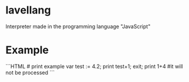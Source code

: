 # lavellang
Interpreter made in the programming language "JavaScript"
<h1>Example</h1>
```HTML
# print example
var test := 4.2;
print test+1;
exit;
print 1+4 #it will not be processed
```
